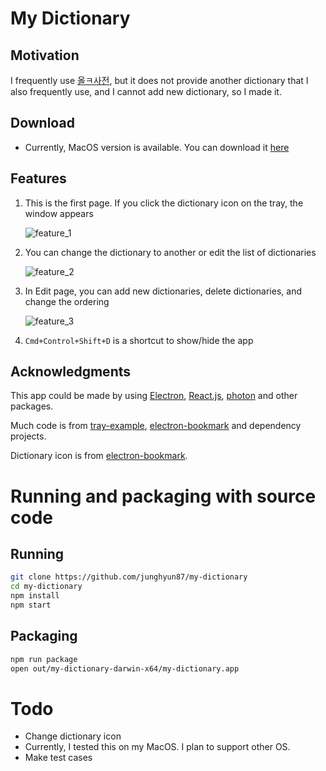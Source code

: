 # My Dictionary

## Motivation

I frequently use [올ㅋ사전](http://allkdic.xoul.kr/), but it does not provide another dictionary that I also frequently use, and I cannot add new dictionary, so I made it.

## Download
* Currently, MacOS version is available. You can download it [here](https://github.com/junghyun87/my-dictionary/releases/download/v0.2/my-dictionary.zip)

## Features

1.  This is the first page. If you click the dictionary icon on the tray, the window appears

    ![feature_1](https://user-images.githubusercontent.com/4505216/43362397-0b270aae-9324-11e8-8077-76367fa78d26.png)

2.  You can change the dictionary to another or edit the list of dictionaries

    ![feature_2](https://user-images.githubusercontent.com/4505216/43362398-0fae9088-9324-11e8-9596-1cb549557564.png)

3.  In Edit page, you can add new dictionaries, delete dictionaries, and change the ordering

    ![feature_3](https://user-images.githubusercontent.com/4505216/43362400-12624b9e-9324-11e8-9aa9-505b25996d6c.png)

4.  `Cmd+Control+Shift+D` is a shortcut to show/hide the app

## Acknowledgments

This app could be made by using [Electron](https://electronjs.org/), [React.js](https://reactjs.org/), [photon](http://photonkit.com) and other packages.

Much code is from [tray-example](https://github.com/kevinsawicki/tray-example), [electron-bookmark](https://github.com/2woongjae/electron-bookmark) and dependency projects.

Dictionary icon is from [electron-bookmark](https://github.com/2woongjae/electron-bookmark).

# Running and packaging with source code

## Running

```sh
git clone https://github.com/junghyun87/my-dictionary
cd my-dictionary
npm install
npm start
```

## Packaging

```sh
npm run package
open out/my-dictionary-darwin-x64/my-dictionary.app
```

# Todo

- Change dictionary icon
- Currently, I tested this on my MacOS. I plan to support other OS.
- Make test cases
